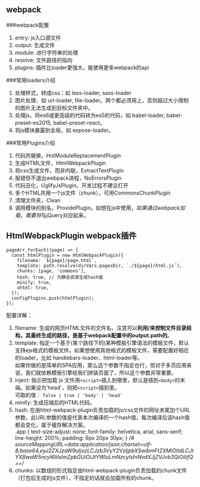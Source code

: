 ## webpack
###webpack配置
1. entry: js入口源文件
2. output: 生成文件
3. module: 进行字符串的处理
4. resolve: 文件路径的指向
5. plugins: 插件比loader更强大，能使用更多webpack的api

###常用loaders介绍
1. 处理样式，转成css：如 less-loader, sass-loader
2. 图片处理，如 url-loader, file-loader。两个都必须用上，否则超过大小限制的图片无法生成到目标文件夹中。
3. 处理js，将es6或更高级的代码转为es5的代码，如 babel-loader, babel-preset-es2015, babel-preset-react。
4. 将js模块暴露到全局，如 expose-loader。


###常用Plugins介绍
1. 代码热替换，HotModuleReplacementPlugin
2. 生成HTML文件，HtmlWebpackPlugin
3. 将css生成文件，而非内联，ExtractTextPlugin
4. 报错但不退出webpack进程，NoErrorsPlugin
5. 代码丑化，UglifyJsPlugin。开发过程不建议打开
6. 多个HTML共用一个js文件（chunk），可用CommonsChunkPlugin
7. 清理文件夹，Clean
8. 调用模块的别名，ProvidePlugin。如想在js中使用$，如果通过webpack加载，需要将$与jQuery对应起来。

## **HtmlWebpackPlugin** webpack插件
	pageArr.forEach((page) => {
	  const htmlPlugin = new HtmlWebpackPlugin({
	    filename: `${page}/page.html`,
	    template: path.resolve(dirVars.pagesDir, `./${page}/html.js`),
	    chunks: [page, 'commons'],
	    hash: true, // 为静态资源生成hash值
	    minify: true,
	    xhtml: true,
	  });
	  configPlugins.push(htmlPlugin);
	});

配置详解：<br />
1. filename: 生成的网页HTML文件的文件名。注意可以**利用/来控制文件目录结构，其最终生成的路径，是基于webpack配置中的output.path的**。<br />
2. template: 指定一个基于(某个路径下的)某种模板引擎语法的模板文件，默认支持ejs格式的模板文件。如果想使用其他格式的模板文件，需要配置好相应的loader，比如 handlebars-loader、html-loader等。<br />
如果你做的是简单的SPA应用，那么这个参数不指定也行，但对于多页应用来说，我们就依赖模板引擎给我们拼装页面了，所以这个参数非常重要。<br />
3. inject: 指示把加载 js 文件用`<script>`插入到哪里，默认是插到`<body>`的末端。如果设为'head'，则把`<script>`插到<head>里。<br />
可取的值： `false | true | 'body' | 'head'`<br />
4. minify: 生成压缩后的HTML代码。<br />
5. hash: 在由html-webpack-plugin负责加载的js/css文件的网址末尾加个URL参数，此URL参数的值是代表本次编译的一个hash值，每次编译后该hash值都会变化，属于缓存解决方案。<br />
	.app {
		text-size-adjust: none;
		font-family: helvetica, arial, sans-serif;
		line-height: 200%;
		padding: 6px 20px 30px;
	}
	/*# sourceMappingURL=data:application/json;charset=utf-8;base64,eyJ2ZXJzaW9uIjozLCJzb3VyY2VzIjpbXSwibmFtZXMiOltdLCJtYXBwaW5ncyI6IiIsImZpbGUiOiJtYWluLmNzcyIsInNvdXJjZVJvb3QiOiIifQ==*/
6. chunks: 以数组的形式指定由html-webpack-plugin负责加载的chunk文件（打包后生成的js文件），不指定的话就会加载所有的chunk。<br />